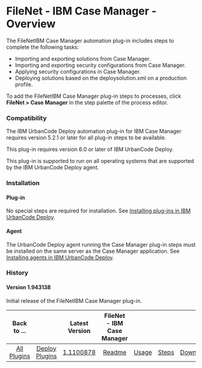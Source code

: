 
# FileNet - IBM Case Manager - Overview


The FileNetIBM Case Manager automation plug-in includes steps to complete the following tasks:

* Importing and exporting solutions from Case Manager.
* Importing and exporting security configurations from Case Manager.
* Applying security configurations in Case Manager.
* Deploying solutions based on the deploysolution.xml on a production profile.

To add the FileNetIBM Case Manager plug-in steps to processes, click **FileNet > Case Manager** in the step palette of the process editor.

### Compatibility

The IBM UrbanCode Deploy automation plug-in for IBM Case Manager requires version 5.2.1 or later for all plug-in steps to be available.

This plug-in requires version 6.0 or later of IBM UrbanCode Deploy.

This plug-in is supported to run on all operating systems that are supported by the IBM UrbanCode Deploy agent.

### Installation

#### Plug-in

No special steps are required for installation. See [Installing plug-ins in IBM UrbanCode Deploy](https://community.ibm.com/community/user/wasdevops/blogs/laurel-dickson-bull1/2022/06/13/install-plugins "Installing plug-ins in UrbanCode Deploy").

#### Agent

The UrbanCode Deploy agent running the Case Manager plug-in steps must be installed on the same server as the Case Manager application. See [Installing agents in IBM UrbanCode Deploy](https://www.ibm.com/support/knowledgecenter/en/SS4GSP_6.2.6/com.ibm.udeploy.install.doc/topics/agent_install_ov.html "Installing agents").

### History

#### Version 1.943138

Initial release of the FileNetIBM Case Manager plug-in.


|Back to ...||Latest Version|FileNet - IBM Case Manager ||||
| :---: | :---: | :---: | :---: | :---: | :---: | :---: |
|[All Plugins](../../index.md)|[Deploy Plugins](../README.md)|[1.1100878](https://raw.githubusercontent.com/UrbanCode/IBM-UCD-PLUGINS/main/files/FileNet-CaseManager/FileNet-CaseManager-1.1100878.zip)|[Readme](README.md)|[Usage](usage.md)|[Steps](steps.md)|[Downloads](downloads.md)|
